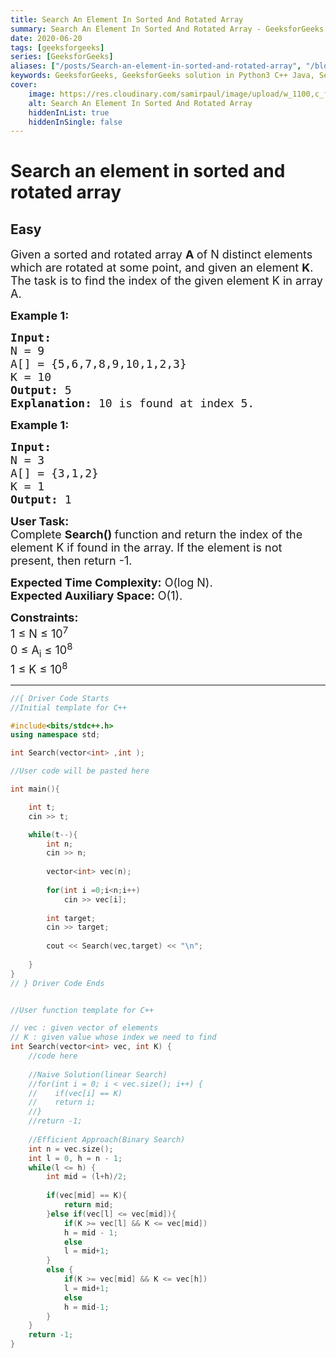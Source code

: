 ```yaml
---
title: Search An Element In Sorted And Rotated Array
summary: Search An Element In Sorted And Rotated Array - GeeksforGeeks Solution Explained
date: 2020-06-20
tags: [geeksforgeeks]
series: [GeeksforGeeks]
aliases: ["/posts/Search-an-element-in-sorted-and-rotated-array", "/blog/posts/Search-an-element-in-sorted-and-rotated-array", "/Search-an-element-in-sorted-and-rotated-array", "/blog/Search-an-element-in-sorted-and-rotated-array",]
keywords: GeeksforGeeks, GeeksforGeeks solution in Python3 C++ Java, Search An Element In Sorted And Rotated Array solution
cover:
    image: https://res.cloudinary.com/samirpaul/image/upload/w_1100,c_fit,co_rgb:FFFFFF,l_text:Arial_70_bold:Search An Element In Sorted And Rotated Array - Solution Explained/problem-solving.webp
    alt: Search An Element In Sorted And Rotated Array
    hiddenInList: true
    hiddenInSingle: false
---
```



# Search an element in sorted and rotated array
## Easy
<div class="problems_problem_content__Xm_eO"><p><span style="font-size:18px">Given a sorted and rotated array <strong>A </strong>of N distinct elements which are rotated at some point, and given an element <strong>K</strong>. The task is to find the index of the given element K in array A.</span></p>

<p><span style="font-size:18px"><strong>Example 1:</strong></span></p>

<pre><span style="font-size:18px"><strong>Input:
</strong>N = 9
A[] = {5,6,7,8,9,10,1,2,3}
K = 10
<strong>Output: </strong>5<strong>
Explanation: </strong>10 is found at index 5.</span>
</pre>

<p><span style="font-size:18px"><strong>Example 1:</strong></span></p>

<pre><span style="font-size:18px"><strong>Input:
</strong>N = 3
A[] = {3,1,2}
K = 1
<strong>Output: </strong>1</span></pre>

<p><span style="font-size:18px"><strong>User Task:</strong><br>
Complete <strong>Search()&nbsp;</strong>function and return&nbsp;the index of the element K if found in the array.&nbsp;If the element is not present, then return -1.</span></p>

<p><span style="font-size:18px"><strong>Expected Time Complexity:</strong>&nbsp;O(log N).<br>
<strong>Expected Auxiliary Space:</strong>&nbsp;O(1).</span></p>

<p><span style="font-size:18px"><strong>Constraints:</strong><br>
1 ≤ N ≤ 10<sup>7</sup><br>
0 ≤ A<sub>i</sub> ≤ 10<sup>8</sup><br>
1 ≤ K ≤ 10<sup>8</sup></span></p>
</div>

---




```cpp
//{ Driver Code Starts
//Initial template for C++

#include<bits/stdc++.h>
using namespace std;

int Search(vector<int> ,int );

//User code will be pasted here

int main(){

    int t;
    cin >> t;

    while(t--){
        int n;
        cin >> n;
        
        vector<int> vec(n);
        
        for(int i =0;i<n;i++) 
            cin >> vec[i];
        
        int target;
        cin >> target;
        
        cout << Search(vec,target) << "\n";
         
    }
}
// } Driver Code Ends


//User function template for C++

// vec : given vector of elements
// K : given value whose index we need to find 
int Search(vector<int> vec, int K) {
    //code here
    
    //Naive Solution(linear Search)
    //for(int i = 0; i < vec.size(); i++) {
    //    if(vec[i] == K)
    //    return i;
    //}
    //return -1;
    
    //Efficient Approach(Binary Search)
    int n = vec.size();
    int l = 0, h = n - 1;
    while(l <= h) {
        int mid = (l+h)/2;
        
        if(vec[mid] == K){
            return mid;
        }else if(vec[l] <= vec[mid]){
            if(K >= vec[l] && K <= vec[mid])
            h = mid - 1;
            else
            l = mid+1;
        }
        else {
            if(K >= vec[mid] && K <= vec[h])
            l = mid+1;
            else
            h = mid-1;
        }
    }
    return -1;
}

```
